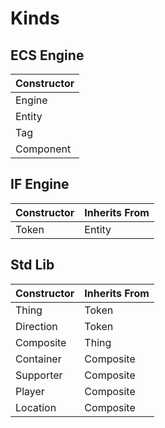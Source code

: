 # Kinds

## ECS Engine

| Constructor |
| ----------- |
| Engine      |
| Entity      |
| Tag         |
| Component   |

## IF Engine

| Constructor | Inherits From |
| ----------- | ------------- |
| Token       | Entity        |

## Std Lib

| Constructor | Inherits From |
| ----------- | ------------- |
| Thing       | Token         |
| Direction   | Token         |
| Composite   | Thing         |
| Container   | Composite     |
| Supporter   | Composite     |
| Player      | Composite     |
| Location    | Composite     |
